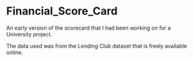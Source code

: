 # Financial_Score_Card
An early version of the scorecard that I had been working on for a University project. 

The data used was from the Lending Club dataset that is freely available online. 
